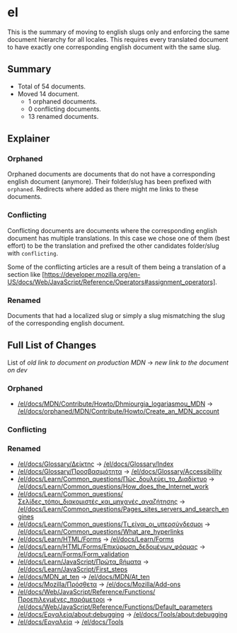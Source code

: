 # el

This is the summary of moving to english slugs only and enforcing the same
document hierarchy for all locales. This requires every translated document to
have exactly one corresponding english document with the same slug.

## Summary

* Total of 54 documents.
* Moved 14 document.
  * 1 orphaned documents.
  * 0 conflicting documents.
  * 13 renamed documents.

## Explainer

### Orphaned

Orphaned documents are documents that do not have a corresponding english
document (anymore). Their folder/slug has been prefixed with `orphaned`.
Redirects where added as there might me links to these documents.

### Conflicting

Conflicting documents are documents where the corresponding english document has
multiple translations. In this case we chose one of them (best effort) to be the
translation and prefixed the other candidates folder/slug with `conflicting`.

Some of the conflicting articles are a result of them being a translation of a
section like
[https://developer.mozilla.org/en-US/docs/Web/JavaScript/Reference/Operators#assignment_operators].

### Renamed

Documents that had a localized slug or simply a slug mismatching the slug of the
corresponding english document.

## Full List of Changes

List of _old link to document on production MDN_
→ _new link to the document on dev_

### Orphaned

* [/el/docs/MDN/Contribute/Howto/Dhmiourgia_logariasmou_MDN](https://developer.mozilla.org/el/docs/MDN/Contribute/Howto/Dhmiourgia_logariasmou_MDN) → [/el/docs/orphaned/MDN/Contribute/Howto/Create_an_MDN_account](https://unslug-next.content.dev.mdn.mozit.cloud/el/docs/orphaned/MDN/Contribute/Howto/Create_an_MDN_account)

### Conflicting


### Renamed
* [/el/docs/Glossary/Δείκτης](https://developer.mozilla.org/el/docs/Glossary/Δείκτης) → [/el/docs/Glossary/Index](https://unslug-next.content.dev.mdn.mozit.cloud/el/docs/Glossary/Index)
* [/el/docs/Glossary/Προσβασιμότητα](https://developer.mozilla.org/el/docs/Glossary/Προσβασιμότητα) → [/el/docs/Glossary/Accessibility](https://unslug-next.content.dev.mdn.mozit.cloud/el/docs/Glossary/Accessibility)
* [/el/docs/Learn/Common_questions/Πώς_δουλεύει_το_Διαδίκτυο](https://developer.mozilla.org/el/docs/Learn/Common_questions/Πώς_δουλεύει_το_Διαδίκτυο) → [/el/docs/Learn/Common_questions/How_does_the_Internet_work](https://unslug-next.content.dev.mdn.mozit.cloud/el/docs/Learn/Common_questions/How_does_the_Internet_work)
* [/el/docs/Learn/Common_questions/Σελίδες_τόποι_διακομιστές_και_μηχανές_αναζήτησης](https://developer.mozilla.org/el/docs/Learn/Common_questions/Σελίδες_τόποι_διακομιστές_και_μηχανές_αναζήτησης) → [/el/docs/Learn/Common_questions/Pages_sites_servers_and_search_engines](https://unslug-next.content.dev.mdn.mozit.cloud/el/docs/Learn/Common_questions/Pages_sites_servers_and_search_engines)
* [/el/docs/Learn/Common_questions/Τι_είναι_οι_υπερσύνδεσμοι](https://developer.mozilla.org/el/docs/Learn/Common_questions/Τι_είναι_οι_υπερσύνδεσμοι) → [/el/docs/Learn/Common_questions/What_are_hyperlinks](https://unslug-next.content.dev.mdn.mozit.cloud/el/docs/Learn/Common_questions/What_are_hyperlinks)
* [/el/docs/Learn/HTML/Forms](https://developer.mozilla.org/el/docs/Learn/HTML/Forms) → [/el/docs/Learn/Forms](https://unslug-next.content.dev.mdn.mozit.cloud/el/docs/Learn/Forms)
* [/el/docs/Learn/HTML/Forms/Επικύρωση_δεδομένων_φόρμας](https://developer.mozilla.org/el/docs/Learn/HTML/Forms/Επικύρωση_δεδομένων_φόρμας) → [/el/docs/Learn/Forms/Form_validation](https://unslug-next.content.dev.mdn.mozit.cloud/el/docs/Learn/Forms/Form_validation)
* [/el/docs/Learn/JavaScript/Πρώτα_βήματα](https://developer.mozilla.org/el/docs/Learn/JavaScript/Πρώτα_βήματα) → [/el/docs/Learn/JavaScript/First_steps](https://unslug-next.content.dev.mdn.mozit.cloud/el/docs/Learn/JavaScript/First_steps)
* [/el/docs/MDN_at_ten](https://developer.mozilla.org/el/docs/MDN_at_ten) → [/el/docs/MDN/At_ten](https://unslug-next.content.dev.mdn.mozit.cloud/el/docs/MDN/At_ten)
* [/el/docs/Mozilla/Πρόσθετα](https://developer.mozilla.org/el/docs/Mozilla/Πρόσθετα) → [/el/docs/Mozilla/Add-ons](https://unslug-next.content.dev.mdn.mozit.cloud/el/docs/Mozilla/Add-ons)
* [/el/docs/Web/JavaScript/Reference/Functions/Προεπιλεγμένες_παράμετροι](https://developer.mozilla.org/el/docs/Web/JavaScript/Reference/Functions/Προεπιλεγμένες_παράμετροι) → [/el/docs/Web/JavaScript/Reference/Functions/Default_parameters](https://unslug-next.content.dev.mdn.mozit.cloud/el/docs/Web/JavaScript/Reference/Functions/Default_parameters)
* [/el/docs/Εργαλεία/about:debugging](https://developer.mozilla.org/el/docs/Εργαλεία/about:debugging) → [/el/docs/Tools/about:debugging](https://unslug-next.content.dev.mdn.mozit.cloud/el/docs/Tools/about:debugging)
* [/el/docs/Εργαλεία](https://developer.mozilla.org/el/docs/Εργαλεία) → [/el/docs/Tools](https://unslug-next.content.dev.mdn.mozit.cloud/el/docs/Tools)

